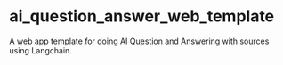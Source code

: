 # ai_question_answer_web_template
A web app template for doing AI Question and Answering with sources using Langchain.
